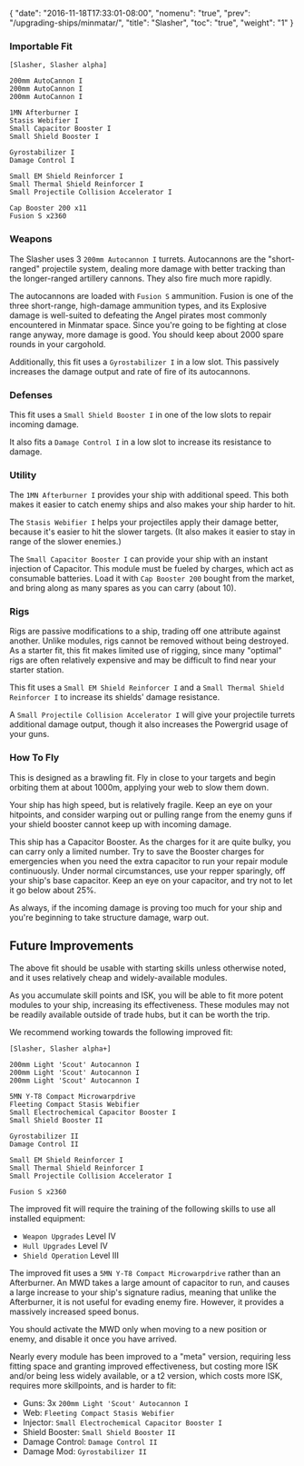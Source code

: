 {
  "date": "2016-11-18T17:33:01-08:00",
  "nomenu": "true",
  "prev": "/upgrading-ships/minmatar/",
  "title": "Slasher",
  "toc": "true",
  "weight": "1"
}

### Importable Fit
    [Slasher, Slasher alpha]

    200mm AutoCannon I
    200mm AutoCannon I
    200mm AutoCannon I

    1MN Afterburner I
    Stasis Webifier I
    Small Capacitor Booster I
    Small Shield Booster I

    Gyrostabilizer I
    Damage Control I

    Small EM Shield Reinforcer I
    Small Thermal Shield Reinforcer I
    Small Projectile Collision Accelerator I

    Cap Booster 200 x11
    Fusion S x2360

### Weapons

The Slasher uses 3 `200mm Autocannon I` turrets.
Autocannons are the "short-ranged" projectile system, dealing more damage with better tracking
than the longer-ranged artillery cannons.  They also fire much more rapidly.

The autocannons are loaded with `Fusion S` ammunition.
Fusion is one of the three short-range, high-damage ammunition types,
and its Explosive damage is well-suited to defeating the Angel pirates
most commonly encountered in Minmatar space.
Since you're going to be fighting at close range anyway, more damage is good.
You should keep about 2000 spare rounds in your cargohold.

Additionally, this fit uses a `Gyrostabilizer I` in a low slot.
This passively increases the damage output and rate of fire of its autocannons.

### Defenses

This fit uses a `Small Shield Booster I` in one of the low slots to repair incoming damage.

It also fits a `Damage Control I` in a low slot to increase its resistance to damage.

### Utility

The `1MN Afterburner I` provides your ship with additional speed. This both makes it easier to
catch enemy ships and also makes your ship harder to hit.

The `Stasis Webifier I` helps your projectiles apply their damage better, because it's easier to hit
the slower targets. (It also makes it easier to stay in range of the slower enemies.)

The `Small Capacitor Booster I` can provide your ship with an instant injection of Capacitor.
This module must be fueled by charges, which act as consumable batteries.  Load it with 
`Cap Booster 200` bought from the market, and bring along as many spares as you can carry (about 10).

### Rigs

Rigs are passive modifications to a ship, trading off one attribute against another.
Unlike modules, rigs cannot be removed without being destroyed. 
As a starter fit, this fit makes limited use of rigging, since many "optimal" rigs
are often relatively expensive and may be difficult to find near your starter station.

This fit uses a `Small EM Shield Reinforcer I` and a `Small Thermal Shield Reinforcer I`
to increase its shields' damage resistance.

A `Small Projectile Collision Accelerator I` will give your projectile turrets additional damage output,
though it also increases the Powergrid usage of your guns.

### How To Fly

This is designed as a brawling fit.  Fly in close to your targets
and begin orbiting them at about 1000m, applying your web to slow them down.

Your ship has high speed, but is relatively fragile.  Keep an eye on your hitpoints,
and consider warping out or pulling range from the enemy guns if your shield booster
cannot keep up with incoming damage.

This ship has a Capacitor Booster.  As the charges for it are quite bulky,
you can carry only a limited number.  Try to save the Booster charges for emergencies
when you need the extra capacitor to run your repair module continuously. 
Under normal circumstances, use your repper sparingly, off your ship's base capacitor.
Keep an eye on your capacitor, and try not to let it go below about 25%.

As always, if the incoming damage is proving too much for your ship
and you're beginning to take structure damage, warp out.

## Future Improvements

The above fit should be usable with starting skills unless otherwise noted,
and it uses relatively cheap and widely-available modules.  

As you accumulate skill points and ISK, you will be able to fit more potent
modules to your ship, increasing its effectiveness.  These modules may not be
readily available outside of trade hubs, but it can be worth the trip.

We recommend working towards the following improved fit:

    [Slasher, Slasher alpha+]

    200mm Light 'Scout' Autocannon I
    200mm Light 'Scout' Autocannon I
    200mm Light 'Scout' Autocannon I

    5MN Y-T8 Compact Microwarpdrive
    Fleeting Compact Stasis Webifier
    Small Electrochemical Capacitor Booster I
    Small Shield Booster II

    Gyrostabilizer II
    Damage Control II

    Small EM Shield Reinforcer I
    Small Thermal Shield Reinforcer I
    Small Projectile Collision Accelerator I

    Fusion S x2360

The improved fit will require the training of the following skills to use all installed equipment:

* `Weapon Upgrades` Level IV
* `Hull Upgrades` Level IV
* `Shield Operation` Level III

The improved fit uses a `5MN Y-T8 Compact Microwarpdrive` rather than an Afterburner.
An MWD takes a large amount of capacitor to run, 
and causes a large increase to your ship's signature radius,
meaning that unlike the Afterburner, it is not useful for evading enemy fire.
However, it provides a massively increased speed bonus.

You should activate the MWD only when moving to a new position or enemy,
and disable it once you have arrived.

Nearly every module has been improved to a "meta" version, requiring less fitting space
and granting improved effectiveness, but costing more ISK and/or being less widely available,
or a t2 version, which costs more ISK, requires more skillpoints, and is harder to fit:

 * Guns: 3x `200mm Light 'Scout' Autocannon I`
 * Web: `Fleeting Compact Stasis Webifier`
 * Injector: `Small Electrochemical Capacitor Booster I`
 * Shield Booster: `Small Shield Booster II`
 * Damage Control: `Damage Control II`
 * Damage Mod: `Gyrostabilizer II`
